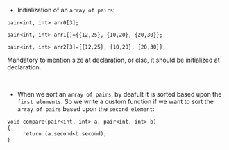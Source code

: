 * Initialization of an `array of pairs`:

```
pair<int, int> arr0[3];

pair<int, int> arr1[]={{12,25}, {10,20}, {20,30}};

pair<int, int> arr2[3]={{12,25}, {10,20}, {20,30}};
```

Mandatory to mention size at declaration, or else, it should be initialized at declaration.

<br>

* When we sort an `array of pairs`, by deafult it is sorted based upon the `first elements`. So we write a custom function if we want to sort the `array of pairs` based upon the `second element`:

```
void compare(pair<int, int> a, pair<int, int> b)
{
     return (a.second<b.second);
}
```